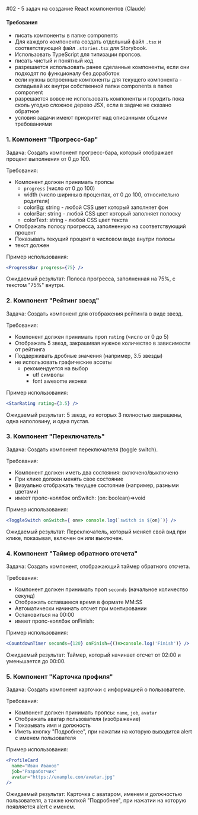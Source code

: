 #02 - 5 задач на создание React компонентов (Claude)

#### Требования
* писать компоненты в папке components
* Для каждого компонента создать отдельный файл `.tsx` и соответствующий файл `.stories.tsx` для Storybook.
* Использовать TypeScript для типизации пропсов.
* писать чистый и понятный код
* разрешается использовать ранее сделанные компоненты, если они подходят по функционалу без доработок
* если нужны встроенные компоненты для текущего компонента - складывай их внутри собственной папки components в папке component
* разрешается вовсе не использовать компоненты и городить пока сколь угодно сложное дерево JSX,  если в задаче не сказано обратное
* условия задачи имеют приоритет над описанными общими требованиями

### 1. Компонент "Прогресс-бар"

Задача: Создать компонент прогресс-бара, который отображает процент выполнения от 0 до 100.

Требования:
- Компонент должен принимать пропсы
    -  `progress` (число от 0 до 100)
    -  width (число ширины в процентах, от 0 до 100, относительно родителя)
    - colorBg: string - любой CSS  цвет который заполняет фон
    - colorBar: string  - любой CSS  цвет который заполняет полоску
    - colorText: string - любой CSS  цвет текста
- Отображать полосу прогресса, заполненную на соответствующий процент
- Показывать текущий процент в числовом виде внутри полосы
- текст должен

Пример использования:
```jsx
<ProgressBar progress={75} />
```

Ожидаемый результат: Полоса прогресса, заполненная на 75%, с текстом "75%" внутри.

### 2. Компонент "Рейтинг звезд"

Задача: Создать компонент для отображения рейтинга в виде звезд.

Требования:
- Компонент должен принимать проп `rating` (число от 0 до 5)
- Отображать 5 звезд, закрашивая нужное количество в зависимости от рейтинга
- Поддерживать дробные значения (например, 3.5 звезды)
- не использовать графические ассеты
    - рекомендуется на выбор
        - utf символы
        - font awesome иконки

Пример использования:
```jsx
<StarRating rating={3.5} />
```

Ожидаемый результат: 5 звезд, из которых 3 полностью закрашены, одна наполовину, и одна пустая.

### 3. Компонент "Переключатель"

Задача: Создать компонент переключателя (toggle switch).

Требования:
- Компонент должен иметь два состояния: включено/выключено
- При клике должен менять свое состояние
- Визуально отображать текущее состояние (например, разными цветами)
- имеет пропс-коллбэк onSwitch: (on: boolean)=>void

Пример использования:
```jsx
<ToggleSwitch onSwitch={ on=> console.log(`switch is ${on}`)} />
```

Ожидаемый результат: Переключатель, который меняет свой вид при клике, показывая, включен он или выключен.

### 4. Компонент "Таймер обратного отсчета"

Задача: Создать компонент, отображающий таймер обратного отсчета.

Требования:
- Компонент должен принимать проп `seconds` (начальное количество секунд)
- Отображать оставшееся время в формате MM:SS
- Автоматически начинать отсчет при монтировании
- Остановиться на 00:00
- имеет пропс-коллбэк onFinish:

Пример использования:
```jsx
<CountdownTimer seconds={120} onFinish={()=>console.log('Finish')} />
```

Ожидаемый результат: Таймер, который начинает отсчет от 02:00 и уменьшается до 00:00.

### 5. Компонент "Карточка профиля"

Задача: Создать компонент карточки с информацией о пользователе.

Требования:
- Компонент должен принимать пропсы: `name`, `job`, `avatar`
- Отображать аватар пользователя (изображение)
- Показывать имя и должность
- Иметь кнопку "Подробнее", при нажатии на которую выводится alert с именем пользователя

Пример использования:
```jsx
<ProfileCard 
  name="Иван Иванов" 
  job="Разработчик" 
  avatar="https://example.com/avatar.jpg" 
/>
```

Ожидаемый результат: Карточка с аватаром, именем и должностью пользователя, а также кнопкой "Подробнее", при нажатии на которую появляется alert с именем.
